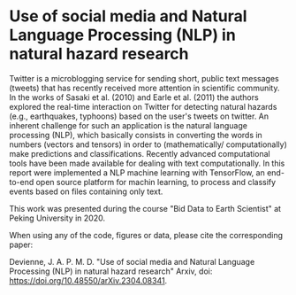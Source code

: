 # Use of social media and Natural Language Processing (NLP) in natural hazard research

Twitter is a microblogging service for sending short, public text messages (tweets) that has recently received more attention in scientific community. In the works of Sasaki et al. (2010) and Earle et al. (2011) the authors explored the real-time interaction on Twitter for detecting natural hazards (e.g., earthquakes, typhoons) based on the user's tweets on twitter. An inherent challenge for such an application is the natural language processing (NLP), which basically consists in converting the words in numbers (vectors and tensors) in order to (mathematically/ computationally) make predictions and classifications. Recently advanced computational tools have been made available for dealing with text computationally. In this report were implemented a NLP machine learning with TensorFlow, an end-to-end open source platform for machin learning, to process and classify events based on files containing only text.

This work was presented during the course "Bid Data to Earth Scientist" at Peking University in 2020.

When using any of the code, figures or data, please cite the corresponding paper:

Devienne, J. A. P. M. D. "Use of social media and Natural Language Processing (NLP) in natural hazard research" Arxiv, doi: https://doi.org/10.48550/arXiv.2304.08341.

